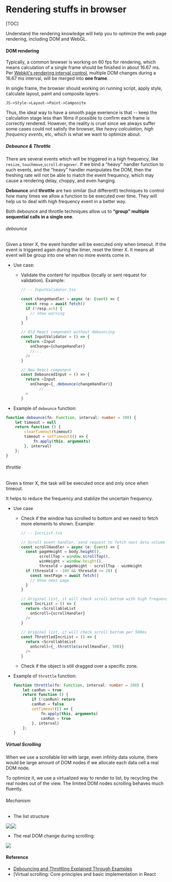 # Rendering stuffs in browser

[TOC]

Understand the rendering knowledge will help you to optimize the web page rendering, including DOM and WebGL.



#### DOM rendering

Typically, a common browser is working on 60 fps for rendering, which means calculation of a single frame should be finished in about 16.67 ms. Per [Webkit's rendering interval control](https://bugs.chromium.org/p/chromium/issues/detail?id=337617), multiple DOM changes during a 16.67 ms interval, will be merged into **one frame**. 

In single frame, the browser should working on running script, apply style, calculate layout, paint and composite layers: 

`JS->Style->Layout->Paint->Composite`

Thus, the ideal way to have a smooth page exerience is that -- keep the calculation stage less than 16ms if possible to confirm each frame is correctly rendered. However, the reality is cruel since we always suffer some cases could not satisfy the browser, like *heavy calculation*, *high frequency events*, etc, which is what we want to optimize about.



##### Debounce & Throttle

There are several events which will be triggered in a high frequency, like `resize`, `touchmove`,`scroll`.`dragover`. If we bind a "heavy"  handler function to such events, and the "heavy" handler manipulates the DOM, then the freshing rate will not be able to match the event frequency, which may cause a rendering delay, choppy, and even hanging. 

**Debounce** and **throttle** are two similar (but different!) techniques to control how many times we allow a function to be executed over time. They will help us to deal with high frequency event in a better way.

Both debounce and throttle techniques allow us to **“group” multiple sequential calls in a single one**.

###### debounce

Given a timer X, the event handler will be executed only when timeout. If the event is triggered again during the timer, reset the timer X. It means all event will be group into one when no more events come in.

- Use case:

  - Validate the content for inputbox (locally or sent request for validation).
    Example:

    ```typescript
    // -- InputValidator.tsx
    
    const changeHandler = async (e: Event) => {
      const resp = await fetch()
      if (!resp.ack) {
        // show warning
      }
    }
    
    // Old React component without debouncing
    const InputValidator = () => {
      return <Input 
      	onChange={changeHandler}
       	//...
      />
    }
    
    // New React component 
    const DebouncedInput = () => {
      return <Input
      	onChange={_.debounce(changeHandler)}
    		//...
      >
    }
    ```

    

- Example of `debounce` function:

```typescript
function debounce(fn: Function, interval: number = 300) {
    let timeout = null
    return function () {
        clearTimeout(timeout)
        timeout = setTimeout(() => {
            fn.apply(this, arguments)
        }, interval)
    };
}
```



###### throttle

Given a timer X, the task will be executed once and only once when timeout. 

It helps to reduce the frequency and stablize the uncertain frequency.

- Use case

  - Check if the window has scrolled to bottom and we need to fetch more elements to shown.
    Example:

    ```typescript
    // -- IncrList.tsx
    
    // Scroll event handler, send request to fetch next data volume if reach the bottom of page.
    const scrollHandler = async (e: Event) => {
      const pageHeight = body.height(),
            scrollTop = window.scrollTop(),
            winHeight = window.height(),
            thresold = pageHeight - scrollTop - winHeight
      if (thresold > -100 && thresold <= 20) {
        const nextPage = await fetch()
        // Show next page
      }
    }
    
    // Original list, it will check scroll bottom with high frequency
    const IncrList = () => {
      return <ScrollableList
      	onScroll={scrollHandler}
      />
    }
        
    // Original list, it will check scroll bottom per 500ms
    const ThrottledIncrList = () => {
      return <ScrollableList
      	onScroll={_.throttle(scrollHandler, 500)}
      />
    }
    ```

    

  - Check if the object is still dragged over a specific zone.

- Example of `throttle` function:

  ```typescript
  function throttle(fn: Function, interval: number = 300) {
      let canRun = true
      return function () {
          if (!canRun) return
          canRun = false
          setTimeout(() => {
              fn.apply(this, arguments)
              canRun = true
          }, interval)
      };
  }
  ```





##### Virtual Scrolling

When we use a scrollable list with large, even infinity data volume, there would be large amount of DOM nodes if we allocate each data cell a real DOM node. 

To optimize it, we use a virtualized way to render to list, by recycling the real nodes out of the view. The limited DOM nodes scrolling behaves much fluently.



###### Mechanism

- The list structure

![](https://i0.wp.com/blog.logrocket.com/wp-content/uploads/2020/02/virtual-scrolling-settings-object-value.png?w=267&ssl=1)![](https://i0.wp.com/blog.logrocket.com/wp-content/uploads/2020/02/virtual-scrolling-initial-state-change.gif?resize=179%2C404&ssl=1)



- The real DOM change during scrolling:

![](https://user-gold-cdn.xitu.io/2018/4/25/162fc86d3120304f?imageslim)





#### Reference

- [Debouncing and Throttling Explained Through Examples](https://css-tricks.com/debouncing-throttling-explained-examples/)
- [Virtual scrolling: Core principles and basic implementation in React
